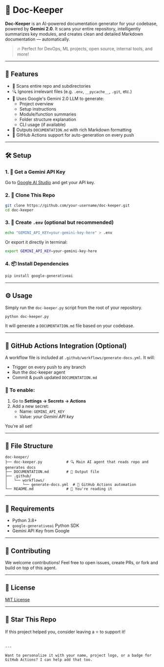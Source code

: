 # 📘 Doc-Keeper

**Doc-Keeper** is an AI-powered documentation generator for your codebase, powered by **Gemini 2.0**. It scans your entire repository, intelligently summarizes key modules, and creates clean and detailed Markdown documentation — automatically.

> 🔥 Perfect for DevOps, ML projects, open source, internal tools, and more!

---

## 🚀 Features

- 📂 Scans entire repo and subdirectories
- 🔍 Ignores irrelevant files (e.g. `.env`, `__pycache__`, `.git`, etc.)
- 🧠 Uses Google's Gemini 2.0 LLM to generate:
  - Project overview
  - Setup instructions
  - Module/function summaries
  - Folder structure explanation
  - CLI usage (if available)
- 📝 Outputs `DOCUMENTATION.md` with rich Markdown formatting
- 🔁 GitHub Actions support for auto-generation on every push

---

## 🛠️ Setup

### 1. 🔑 Get a Gemini API Key
Go to [Google AI Studio](https://makersuite.google.com/app/apikey) and get your API key.

### 2. 🔄 Clone This Repo

```bash
git clone https://github.com/your-username/doc-keeper.git
cd doc-keeper
```

### 3. 🧪 Create `.env` (optional but recommended)

```bash
echo "GEMINI_API_KEY=your-gemini-key-here" > .env
```

Or export it directly in terminal:

```bash
export GEMINI_API_KEY=your-gemini-key-here
```

### 4. 📦 Install Dependencies

```bash
pip install google-generativeai
```

---

## ⚙️ Usage

Simply run the `doc-keeper.py` script from the root of your repository.

```bash
python doc-keeper.py
```

It will generate a `DOCUMENTATION.md` file based on your codebase.

---

## 🧪 GitHub Actions Integration (Optional)

A workflow file is included at `.github/workflows/generate-docs.yml`. It will:

- Trigger on every push to any branch
- Run the doc-keeper agent
- Commit & push updated `DOCUMENTATION.md`

### 🔐 To enable:

1. Go to **Settings → Secrets → Actions**
2. Add a new secret:
   - Name: `GEMINI_API_KEY`
   - Value: _your Gemini API key_

You're all set!

---

## 📁 File Structure

```
doc-keeper/
├── doc-keeper.py           # 🔍 Main AI agent that reads repo and generates docs
├── DOCUMENTATION.md        # 📝 Output file
├── .github/
│   └── workflows/
│       └── generate-docs.yml  # 🤖 GitHub Actions automation
└── README.md               # 📘 You're reading it
```

---

## 📌 Requirements

- Python 3.8+
- `google-generativeai` Python SDK
- Gemini API Key from Google

---

## 🤝 Contributing

We welcome contributions! Feel free to open issues, create PRs, or fork and build on top of this agent.

---

## 📜 License

[MIT License](LICENSE)

---

## 🌟 Star This Repo

If this project helped you, consider leaving a ⭐️ to support it!

```

---

Want to personalize it with your name, project logo, or a badge for GitHub Actions? I can help add that too.
